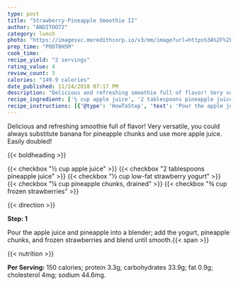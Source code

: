 ```yaml
---
type: post
title: "Strawberry-Pineapple Smoothie II"
author: "ANDITOO72"
category: lunch
photo: "https://imagesvc.meredithcorp.io/v3/mm/image?url=https%3A%2F%2Fimages.media-allrecipes.com%2Fuserphotos%2F768586.jpg"
prep_time: "P0DT0H5M"
cook_time: 
recipe_yield: "2 servings"
rating_value: 4
review_count: 3
calories: "149.9 calories"
date_published: 11/24/2018 07:17 PM
description: "Delicious and refreshing smoothie full of flavor! Very versatile, you could always substitute banana for pineapple chunks and use more apple juice. Easily doubled!"
recipe_ingredient: ['½ cup apple juice', '2 tablespoons pineapple juice', '½ cup low-fat strawberry yogurt', '¼ cup pineapple chunks, drained', '¾ cup frozen strawberries']
recipe_instructions: [{'@type': 'HowToStep', 'text': 'Pour the apple juice and pineapple into a blender; add the yogurt, pineapple chunks, and frozen strawberries and blend until smooth.\n'}]
---
```


Delicious and refreshing smoothie full of flavor! Very versatile, you could always substitute banana for pineapple chunks and use more apple juice. Easily doubled! 

{{< boldheading >}}

{{< checkbox "½ cup apple juice" >}}
{{< checkbox "2 tablespoons pineapple juice" >}}
{{< checkbox "½ cup low-fat strawberry yogurt" >}}
{{< checkbox "¼ cup pineapple chunks, drained" >}}
{{< checkbox "¾ cup frozen strawberries" >}}


{{< direction >}}

**Step: 1**

Pour the apple juice and pineapple into a blender; add the yogurt, pineapple chunks, and frozen strawberries and blend until smooth.{{< span >}}

{{< nutrition >}}

**Per Serving:** 150 calories; protein 3.3g; carbohydrates 33.9g; fat 0.9g; cholesterol 4mg; sodium 44.6mg.